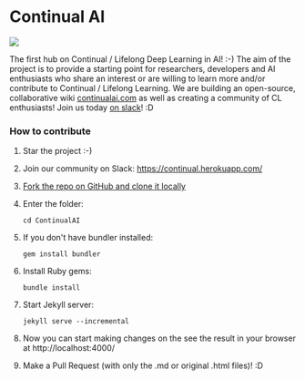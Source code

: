 # Continual AI
<img src="https://continualai.herokuapp.com/badge.svg">

The first hub on Continual / Lifelong Deep Learning in AI! :-)
The aim of the project is to provide a starting point for researchers, developers and AI enthusiasts who share an interest or are willing to learn more and/or contribute to Continual / Lifelong Learning.
We are building an open-source, collaborative wiki [continualai.com](http://continualai.com) as well as creating a community of CL enthusiasts! Join us today [on slack](https://continualai.herokuapp.com)! :D

### How to contribute

1. Star the project :-)

2. Join our community on Slack: https://continual.herokuapp.com/

3. [Fork the repo on GitHub and clone it locally](https://help.github.com/articles/fork-a-repo/)

4. Enter the folder: 

	`cd ContinualAI`

5. If you don't have bundler installed:

	`gem install bundler`

6. Install Ruby gems:
	
	`bundle install`

7. Start Jekyll server:

	`jekyll serve --incremental`

8. Now you can start making changes on the see the result in your browser at  http://localhost:4000/

9. Make a Pull Request (with only the .md or original .html files)! :D
